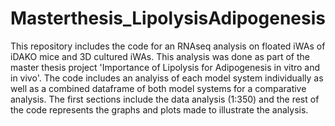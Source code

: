 # Masterthesis_LipolysisAdipogenesis
This repository includes the code for an RNAseq analysis on floated iWAs of iDAKO mice and 3D cultured iWAs. This analysis was done as part of the master thesis project 'Importance of Lipolysis for Adipogenesis in vitro and in vivo'.
The code includes an analyiss of each model system individually as well as a combined dataframe of both model systems for a comparative analysis. 
The first sections include the data analysis (1:350) and the rest of the code represents the graphs and plots made to illustrate the analysis. 
